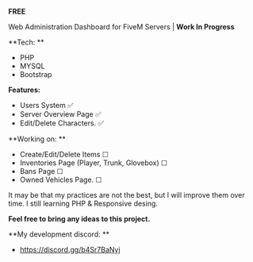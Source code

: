 **FREE**

Web Administration Dashboard for FiveM Servers | **Work In Progress**

**Tech: **
- PHP
- MYSQL
- Bootstrap 

**Features:**
- Users System ✅
- Server Overview Page ✅
- Edit/Delete Characters. ✅

**Working on: **
- Create/Edit/Delete Items ☐
- Inventories Page (Player, Trunk, Glovebox) ☐
- Bans Page ☐
- Owned Vehicles Page. ☐



It may be that my practices are not the best, but I will improve them over time. I still learning PHP & Responsive desing.


**Feel free to bring any ideas to this project.**


**My development discord: **
- https://discord.gg/b4Sr7BaNyj
